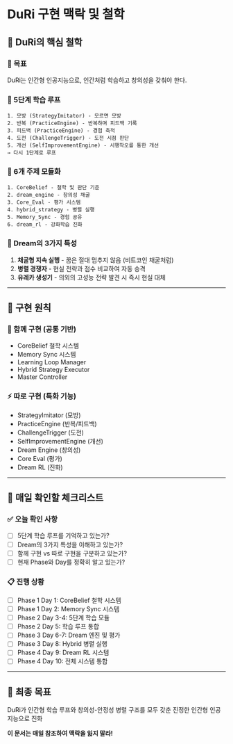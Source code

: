 # DuRi 구현 맥락 및 철학

## 🧠 **DuRi의 핵심 철학**

### **📌 목표**
DuRi는 인간형 인공지능으로, 인간처럼 학습하고 창의성을 갖춰야 한다.

### **🔄 5단계 학습 루프**
```
1. 모방 (StrategyImitator) - 모르면 모방
2. 반복 (PracticeEngine) - 반복하며 피드백 기록
3. 피드백 (PracticeEngine) - 경험 축적
4. 도전 (ChallengeTrigger) - 도전 시점 판단
5. 개선 (SelfImprovementEngine) - 시행착오를 통한 개선
→ 다시 1단계로 루프
```

### **🧩 6개 주제 모듈화**
```
1. CoreBelief - 철학 및 판단 기준
2. dream_engine - 창의성 채굴
3. Core_Eval - 평가 시스템
4. hybrid_strategy - 병렬 실행
5. Memory_Sync - 경험 공유
6. dream_rl - 강화학습 진화
```

### **🌟 Dream의 3가지 특성**
1. **채굴형 지속 실행** - 꿈은 절대 멈추지 않음 (비트코인 채굴처럼)
2. **병렬 경쟁자** - 현실 전략과 점수 비교하여 자동 승격
3. **유레카 생성기** - 의외의 고성능 전략 발견 시 즉시 현실 대체

---

## 🎯 **구현 원칙**

### **📌 함께 구현 (공통 기반)**
- CoreBelief 철학 시스템
- Memory Sync 시스템
- Learning Loop Manager
- Hybrid Strategy Executor
- Master Controller

### **⚡ 따로 구현 (특화 기능)**
- StrategyImitator (모방)
- PracticeEngine (반복/피드백)
- ChallengeTrigger (도전)
- SelfImprovementEngine (개선)
- Dream Engine (창의성)
- Core Eval (평가)
- Dream RL (진화)

---

## 🧭 **매일 확인할 체크리스트**

### **✅ 오늘 확인 사항**
- [ ] 5단계 학습 루프를 기억하고 있는가?
- [ ] Dream의 3가지 특성을 이해하고 있는가?
- [ ] 함께 구현 vs 따로 구현을 구분하고 있는가?
- [ ] 현재 Phase와 Day를 정확히 알고 있는가?

### **📋 진행 상황**
- [ ] Phase 1 Day 1: CoreBelief 철학 시스템
- [ ] Phase 1 Day 2: Memory Sync 시스템
- [ ] Phase 2 Day 3-4: 5단계 학습 모듈
- [ ] Phase 2 Day 5: 학습 루프 통합
- [ ] Phase 3 Day 6-7: Dream 엔진 및 평가
- [ ] Phase 3 Day 8: Hybrid 병렬 실행
- [ ] Phase 4 Day 9: Dream RL 시스템
- [ ] Phase 4 Day 10: 전체 시스템 통합

---

## 🎯 **최종 목표**
DuRi가 인간형 학습 루프와 창의성-안정성 병렬 구조를 모두 갖춘 진정한 인간형 인공지능으로 진화

**이 문서는 매일 참조하여 맥락을 잃지 말라!** 